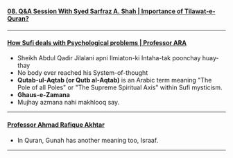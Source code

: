 #### [08. Q&A Session With Syed Sarfraz A. Shah | Importance of Tilawat-e-Quran?](https://www.youtube.com/watch?v=Q-BoK1oCfns)

***

#### [How Sufi deals with Psychological problems | Professor ARA](https://www.youtube.com/watch?v=fVYeVISIDcQ)
* Sheikh Abdul Qadir Jilalani apni Ilmiaton-ki Intaha-tak poonchay huay-thay
* No body ever reached his System-of-thought
* __Qutab-ul-Aqtab (or Qutb al-Aqtab)__ is an Arabic term meaning "The Pole of all Poles" or "The Supreme Spiritual Axis" within Sufi mysticism.
* __Ghaus-e-Zamana__
* Mujhay azmana nahi makhlooq say.

*** 

#### [ Professor Ahmad Rafique Akhtar](https://www.youtube.com/watch?v=pvrqASpPbs4)
* In Quran, Gunah has another meaning too, Israaf.

*** 
